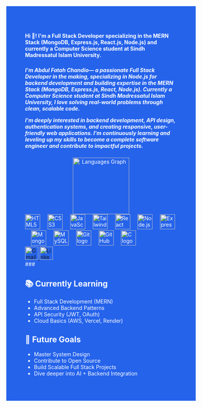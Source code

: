 <div style="background-color: #2563eb; padding: 50px; color:white;">
   <h4 align="left">Hi 👋! I'm a Full Stack Developer specializing in the MERN Stack (MongoDB, Express.js, React.js, Node.js) and currently a Computer Science student at Sindh Madressatul Islam University.</h4>

###
<h5 align="left">I'm Abdul Fatah Chandio— a passionate Full Stack Developer in the making, specializing in Node.js for backend development and building expertise in the MERN Stack (MongoDB, Express.js, React, Node.js).
Currently a Computer Science student at Sindh Madressatul Islam University, I love solving real-world problems through clean, scalable code. 

I'm deeply interested in backend development, API design, authentication systems, and creating responsive, user-friendly web applications.
I'm continuously learning and leveling up my skills to become a complete software engineer and contribute to impactful projects.</h5>

###

<div align="center">
  <img src="https://github-readme-stats.vercel.app/api/top-langs?username=AbdulFatahChandio&locale=en&hide_title=false&layout=compact&card_width=320&langs_count=5&theme=dracula&hide_border=false" height="150" alt="Languages Graph"  />
</div>

<div align="left">
  <img src="https://cdn.jsdelivr.net/gh/devicons/devicon/icons/html5/html5-original.svg" height="40" alt="HTML5 logo" />
  <img width="12" />
  
  <img src="https://cdn.jsdelivr.net/gh/devicons/devicon/icons/css3/css3-original.svg" height="40" alt="CSS3 logo" />
  <img width="12" />

  <img src="https://cdn.jsdelivr.net/gh/devicons/devicon/icons/javascript/javascript-original.svg" height="40" alt="JavaScript logo" />
  <img width="12" />

  <img src="https://cdn.jsdelivr.net/gh/devicons/devicon/icons/tailwindcss/tailwindcss-original.svg" height="40" alt="Tailwind CSS logo" />
  <img width="12" /> 

  <img src="https://cdn.jsdelivr.net/gh/devicons/devicon/icons/react/react-original.svg" height="40" alt="React logo" />
  <img width="12" />

  <img src="https://cdn.jsdelivr.net/gh/devicons/devicon/icons/nodejs/nodejs-original.svg" height="40" alt="Node.js logo" />
  <img width="12" />

  <img src="https://cdn.jsdelivr.net/gh/devicons/devicon/icons/express/express-original.svg" height="40" alt="Express.js logo" />
  <img width="12" />

  <img src="https://cdn.jsdelivr.net/gh/devicons/devicon/icons/mongodb/mongodb-original.svg" height="40" alt="MongoDB logo" />
  <img width="12" />

  <img src="https://cdn.jsdelivr.net/gh/devicons/devicon/icons/mysql/mysql-original.svg" height="40" alt="MySQL logo" />
  <img width="12" />

  <img src="https://cdn.jsdelivr.net/gh/devicons/devicon/icons/git/git-original.svg" height="40" alt="Git logo" />
  <img width="12" />

  <img src="https://cdn.jsdelivr.net/gh/devicons/devicon/icons/github/github-original.svg" height="40" alt="GitHub logo" />
  <img width="12" />

  <img src="https://cdn.jsdelivr.net/gh/devicons/devicon/icons/c/c-original.svg" height="40" alt="C logo" />
  <img width="12" />
</div>

<div align="left">
  <a href="mailto:abdulfatahchandio010@gmail.com" target="_blank">
    <img src="https://img.shields.io/static/v1?message=Gmail&logo=gmail&label=&color=D14836&logoColor=white&labelColor=&style=for-the-badge" height="35" alt="Gmail Badge" />
  </a>
  <a href="https://www.linkedin.com/in/abdul-fatah-chandio-1b7112322/" target="_blank">
    <img src="https://img.shields.io/static/v1?message=LinkedIn&logo=linkedin&label=&color=0077B5&logoColor=white&labelColor=&style=for-the-badge" height="35" alt="LinkedIn Badge" />
  </a>
</div>
###

## 📚 Currently Learning
- Full Stack Development (MERN)
- Advanced Backend Patterns
- API Security (JWT, OAuth)
- Cloud Basics (AWS, Vercel, Render)

## 🎯 Future Goals
- Master System Design
- Contribute to Open Source
- Build Scalable Full Stack Projects
- Dive deeper into AI + Backend Integration
</div>









